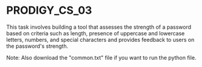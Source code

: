 # PRODIGY_CS_03

This task involves building a tool that assesses the strength of a password based on criteria such as length, presence of uppercase and lowercase letters, numbers, and special characters and provides feedback to users on the password's strength.

Note: Also download the "common.txt" file if you want to run the python file.
